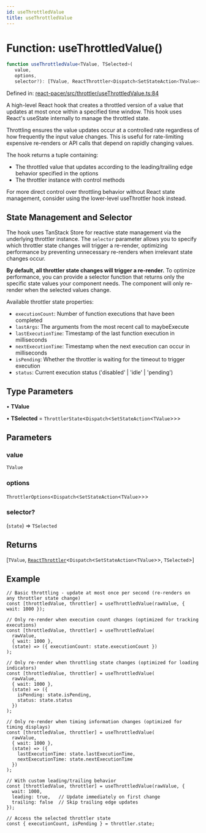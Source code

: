 ```yaml
---
id: useThrottledValue
title: useThrottledValue
---
```


<!-- DO NOT EDIT: this page is autogenerated from the type comments -->

# Function: useThrottledValue()

```ts
function useThrottledValue<TValue, TSelected>(
   value, 
   options, 
   selector?): [TValue, ReactThrottler<Dispatch<SetStateAction<TValue>>, TSelected>]
```

Defined in: [react-pacer/src/throttler/useThrottledValue.ts:84](https://github.com/TanStack/pacer/blob/main/packages/react-pacer/src/throttler/useThrottledValue.ts#L84)

A high-level React hook that creates a throttled version of a value that updates at most once within a specified time window.
This hook uses React's useState internally to manage the throttled state.

Throttling ensures the value updates occur at a controlled rate regardless of how frequently the input value changes.
This is useful for rate-limiting expensive re-renders or API calls that depend on rapidly changing values.

The hook returns a tuple containing:
- The throttled value that updates according to the leading/trailing edge behavior specified in the options
- The throttler instance with control methods

For more direct control over throttling behavior without React state management,
consider using the lower-level useThrottler hook instead.

## State Management and Selector

The hook uses TanStack Store for reactive state management via the underlying throttler instance.
The `selector` parameter allows you to specify which throttler state changes will trigger a re-render,
optimizing performance by preventing unnecessary re-renders when irrelevant state changes occur.

**By default, all throttler state changes will trigger a re-render.** To optimize performance, you can
provide a selector function that returns only the specific state values your component needs.
The component will only re-render when the selected values change.

Available throttler state properties:
- `executionCount`: Number of function executions that have been completed
- `lastArgs`: The arguments from the most recent call to maybeExecute
- `lastExecutionTime`: Timestamp of the last function execution in milliseconds
- `nextExecutionTime`: Timestamp when the next execution can occur in milliseconds
- `isPending`: Whether the throttler is waiting for the timeout to trigger execution
- `status`: Current execution status ('disabled' | 'idle' | 'pending')

## Type Parameters

• **TValue**

• **TSelected** = `ThrottlerState`\<`Dispatch`\<`SetStateAction`\<`TValue`\>\>\>

## Parameters

### value

`TValue`

### options

`ThrottlerOptions`\<`Dispatch`\<`SetStateAction`\<`TValue`\>\>\>

### selector?

(`state`) => `TSelected`

## Returns

\[`TValue`, [`ReactThrottler`](../../interfaces/reactthrottler.md)\<`Dispatch`\<`SetStateAction`\<`TValue`\>\>, `TSelected`\>\]

## Example

```tsx
// Basic throttling - update at most once per second (re-renders on any throttler state change)
const [throttledValue, throttler] = useThrottledValue(rawValue, { wait: 1000 });

// Only re-render when execution count changes (optimized for tracking executions)
const [throttledValue, throttler] = useThrottledValue(
  rawValue,
  { wait: 1000 },
  (state) => ({ executionCount: state.executionCount })
);

// Only re-render when throttling state changes (optimized for loading indicators)
const [throttledValue, throttler] = useThrottledValue(
  rawValue,
  { wait: 1000 },
  (state) => ({
    isPending: state.isPending,
    status: state.status
  })
);

// Only re-render when timing information changes (optimized for timing displays)
const [throttledValue, throttler] = useThrottledValue(
  rawValue,
  { wait: 1000 },
  (state) => ({
    lastExecutionTime: state.lastExecutionTime,
    nextExecutionTime: state.nextExecutionTime
  })
);

// With custom leading/trailing behavior
const [throttledValue, throttler] = useThrottledValue(rawValue, {
  wait: 1000,
  leading: true,   // Update immediately on first change
  trailing: false  // Skip trailing edge updates
});

// Access the selected throttler state
const { executionCount, isPending } = throttler.state;
```
